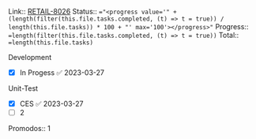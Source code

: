 Link:: [RETAIL-8026](https://ces-ltd.atlassian.net/browse/RETAIL-8026)
Status:: `="<progress value='" + (length(filter(this.file.tasks.completed, (t) => t = true)) / length(this.file.tasks)) * 100 + "' max='100'></progress>"`
Progress:: `=length(filter(this.file.tasks.completed, (t) => t = true))`
Total:: `=length(this.file.tasks)`

Development
- [x] In Progess ✅ 2023-03-27

Unit-Test
- [x] CES ✅ 2023-03-27
- [ ] 2

Promodos:: 1

